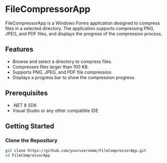# FileCompressorApp

FileCompressorApp is a Windows Forms application designed to compress files in a selected directory. The application supports compressing PNG, JPEG, and PDF files, and displays the progress of the compression process.

## Features

- Browse and select a directory to compress files.
- Compresses files larger than 100 KB.
- Supports PNG, JPEG, and PDF file compression.
- Displays a progress bar to show the compression progress.

## Prerequisites

- .NET 8 SDK
- Visual Studio or any other compatible IDE

## Getting Started

### Clone the Repository

```bash
git clone https://github.com/yourusername/FileCompressorApp.git
cd FileCompressorApp
